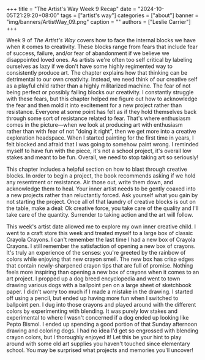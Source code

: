 +++
title = "The Artist's Way Week 9 Recap"
date = "2024-10-05T21:29:20+08:00"
tags = ["artist's way"]
categories = ["about"]
banner = "img/banners/ArtistWay_09.png"
caption = ""
authors = ["Leslie Carrier"]
+++

Week 9 of *The Artist's Way* covers how to face the internal blocks we have when it comes to creativity. These blocks range from fears that include fear of success, failure, and/or fear of abandonment if we believe we disappointed loved ones. As artists we're often too self critical by labeling ourselves as lazy if we don't have some highly regimented way to consistently produce art. The chapter explains how that thinking can be detrimental to our own creativity. Instead, we need think of our creative self as a playful child rather than a highly militarized machine. The fear of not being perfect or possibly failing blocks our creativity. I constantly struggle with these fears, but this chapter helped me figure out how to acknowledge the fear and then mold it into excitement for a new project rather than resistance. Everyone at some point has felt as if they hold themselves back through some sort of resistance related to fear. That's where enthusiasm comes in the picture&mdash;when we look at producing art with enthusiasm rather than with fear of not "doing it right”, then we get more into a  creative exploration headspace. When I started painting for the first time in years, I felt blocked and afraid that I was going to somehow paint wrong. I reminded myself to have fun with the piece, it's not a school project, it's overall low stakes and meant to be fun. Overall, we need to stop taking art so seriously!

This chapter includes a helpful section on how to blast through creative blocks. In order to begin a project, the book recommends asking if we hold any resentment or resistance. Air those out, write them down, and acknowledge them to heal. Your inner artist needs to be gently coaxed into a new projects rather than reluctantly forced. Ask yourself what you gain by not starting the project. Once all of that laundry of creative blocks is out on the table, make a deal: Ok creative force, you take care of the quality and I'll take care of the quantity. Surrender to taking action and the art will follow.

This week's artist date allowed me to explore my own inner creative child. I went to a craft store this week and treated myself to a large box of classic Crayola Crayons. I can't remember the last time I had a new box of Crayola Crayons. I still remember the satisfaction of opening a new box of crayons. It's truly an experience of the senses: you're greeted by the rainbow of colors while enjoying that new crayon smell. The new box has crisp edges that contain newly-sharpened crayon tips that are full of promise. Nothing feels more inspiring than opening a new box of crayons when it comes to an art project. I propped up a dog breed encyclopedia and went to town drawing various dogs with a ballpoint pen on a large sheet of sketchbook paper. I didn't worry too much if I made a mistake in the drawing. I started off using a pencil, but ended up having more fun when I switched to ballpoint pen. I dug into those crayons and played around with the different colors by experimenting with blending. It was purely low stakes and experimental to where I wasn't concerned if a dog ended up looking like Pepto Bismol. I ended up spending a good portion of that Sunday afternoon drawing and coloring dogs. I had no idea I'd get so engrossed with blending crayon colors, but I thoroughly enjoyed it! Let this be your hint to play around with some old art supplies you haven't touched since elementary school. You may be surprised what projects and memories you'll uncover! 